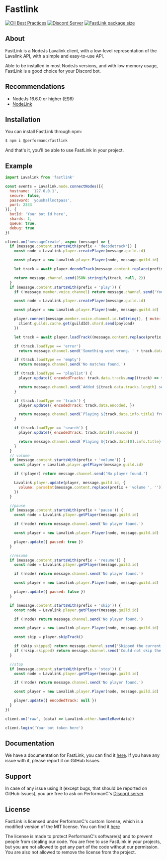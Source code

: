 # Fastlink

[![CII Best Practices](https://bestpractices.coreinfrastructure.org/projects/5944/badge)](https://bestpractices.coreinfrastructure.org/projects/5944) [![Discord Server](https://img.shields.io/discord/1036045973039890522?color=5865F2&logo=discord&logoColor=white)](https://discord.gg/uPveNfTuCJ) [![FastLink package size](https://packagephobia.now.sh/badge?p=@performanc/fastlink)](https://packagephobia.now.sh/result?p=@performanc/fastlink)

## About

FastLink is a NodeJs Lavalink client, with a low-level representation of the Lavalink API, with a simple and easy-to-use API.

Able to be installed in most NodeJs versions, and with low memory usage, FastLink is a good choice for your Discord bot.

## Recommendations

- NodeJs 16.6.0 or higher (ES6)
- [NodeLink](https://github.com/PerformanC/NodeLink)

## Installation

You can install FastLink through npm:

```bash
$ npm i @performanc/fastlink
```

And that's it, you'll be able to use FastLink in your project.

## Example

```js
import Lavalink from 'fastlink'

const events = Lavalink.node.connectNodes([{
  hostname: '127.0.0.1',
  secure: false,
  password: 'youshallnotpass',
  port: 2333
}], {
  botId: 'Your bot Id here',
  shards: 1,
  queue: true,
  debug: true
})

client.on('messageCreate', async (message) => {
  if (message.content.startsWith(prefix + 'decodetrack')) {
    const node = Lavalink.player.createPlayer(message.guild.id)

    const player = new Lavalink.player.Player(node, message.guild.id)

    let track = await player.decodeTrack(message.content.replace(prefix + 'decodetrack ', ''))

    return message.channel.send(JSON.stringify(track, null, 2))
  }
  if (message.content.startsWith(prefix + 'play')) {
    if (!message.member.voice.channel) return message.channel.send('You need to be in a voice channel to use this command.')

    const node = Lavalink.player.createPlayer(message.guild.id)

    const player = new Lavalink.player.Player(node, message.guild.id)

    player.connect(message.member.voice.channel.id.toString(), { mute: false, deaf: true }, (guildId, payload) => {
      client.guilds.cache.get(guildId).shard.send(payload)
    })

    let track = await player.loadTrack((message.content.replace(prefix + 'play ', '').startsWith('https://') ? '' : 'ytsearch:') + message.content.replace(prefix + 'play ', ''))

    if (track.loadType == 'error') 
      return message.channel.send('Something went wrong. ' + track.data.message)

    if (track.loadType == 'empty')
      return message.channel.send('No matches found.')

    if (track.loadType == 'playlist') {
      player.update({ encodedTracks: track.data.tracks.map((track) => track.encoded) })

      return message.channel.send(`Added ${track.data.tracks.length} songs to the queue, and playing ${track.data.tracks[0].info.title}.`)
    }

    if (track.loadType == 'track') {
      player.update({ encodedTrack: track.data.encoded, })

      return message.channel.send(`Playing ${track.data.info.title} from ${track.data.info.sourceName} from url search.`)
    }

    if (track.loadType == 'search') {
      player.update({ encodedTrack: track.data[0].encoded })

      return message.channel.send(`Playing ${track.data[0].info.title} from ${track.data[0].info.sourceName} from search.`)
    }
  }
  // volume
  if (message.content.startsWith(prefix + 'volume')) {
    const player = Lavalink.player.getPlayer(message.guild.id)

    if (!player) return message.channel.send('No player found.')

    Lavalink.player.update(player, message.guild.id, {
      volume: parseInt(message.content.replace(prefix + 'volume ', ''))
    })
  }

  //pause
  if (message.content.startsWith(prefix + 'pause')) {
    const node = Lavalink.player.getPlayer(message.guild.id)

    if (!node) return message.channel.send('No player found.')

    const player = new Lavalink.player.Player(node, message.guild.id)

    player.update({ paused: true })
  }

  //resume
  if (message.content.startsWith(prefix + 'resume')) {
    const node = Lavalink.player.getPlayer(message.guild.id)

    if (!node) return message.channel.send('No player found.')

    const player = new Lavalink.player.Player(node, message.guild.id)

    player.update({ paused: false })
  }

  if (message.content.startsWith(prefix + 'skip')) {
    const node = Lavalink.player.getPlayer(message.guild.id)

    if (!node) return message.channel.send('No player found.')

    const player = new Lavalink.player.Player(node, message.guild.id)

    const skip = player.skipTrack()

    if (skip.skipped) return message.channel.send('Skipped the current track.')
    if (!skip.skipped) return message.channel.send('Could not skip the current track.')
  }

  //stop
  if (message.content.startsWith(prefix + 'stop')) {
    const node = Lavalink.player.getPlayer(message.guild.id)

    if (!node) return message.channel.send('No player found.')

    const player = new Lavalink.player.Player(node, message.guild.id)

    player.update({ encodedTrack: null })
  }
})

client.on('raw', (data) => Lavalink.other.handleRaw(data))

client.login('Your bot token here')
```

## Documentation

We have a documentation for FastLink, you can find it [here](https://performanc.github.io/FastLinkDocs/). If you have any issue with it, please report it on GitHub Issues.

## Support

In case of any issue using it (except bugs, that should be reported on GitHub Issues), you are free to ask on PerformanC's [Discord server](https://discord.gg/uPveNfTuCJ).

## License

FastLink is licensed under PerformanC's custom license, which is a modified version of the MIT license. You can find it [here](README.md)

The license is made to protect PerformanC's software(s) and to prevent people from stealing our code. You are free to use FastLink in your projects, but you are not allowed to get any part of the code without our permission. You are also not allowed to remove the license from the project.
